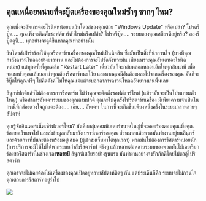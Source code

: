 

<div id="corps">

<h2>คุณเหนื่อยหน่ายที่จะบู๊ตเครื่องของคุณใหม่ซ้ำๆ ซากๆ ไหม?</h2>

คุณเพิ่งจะอัพเกรดอะไรนิดหน่อยบนวินโดวส์ของคุณด้วย "Windows Update" หรือเปล่า? โปรดรีบู๊ต.... คุณเพิ่งจะติดตั้งซอฟต์แวร์ตัวใหม่หรือเปล่า? โปรดรีบู๊ต.... ระบบของคุณเสถียรดีอยู่หรือ? ลองรีบู๊ตดูซิ.... ทุกอย่างจะดูดีขึ้นหากคุณทำอย่างนั้น

วินโดวส์เฝ้าร่ำร้องให้คุณรีสตาร์ทเครื่องของคุณใหม่เป็นนิจสิน ซึ่งมันเป็นสิ่งที่น่ากวนใจ (บางทีคุณกำลังดาวน์โหลดอย่างยาวนาน และไม่ต้องการจะไปขัดจังหวะมัน เพียงเพราะคุณอัพเดทอะไรนิดหน่อย) แต่ทุกครั้งที่คุณคลิก "Restart Later" เดี๋ยวมันก็จะกลับหลอกหลอนอีกในทุกสิบนาที เพื่อจะเขกหัวคุณแล้วบอกว่าคุณต้องรีสตาร์ทนะโว้ย และหากคุณมีอันต้องผละไปจากเครื่องของคุณ มันก็จะรีบู๊ตให้คุณฟรีๆ ไม่คิดตังค์ ไม่ให้คุณแม้แต่จะบอกลาการดาวน์โหลดอันยาวนานนั้นเลย

ลินุกซ์ปกติแล้วไม่ต้องการการรีสตาร์ท ไม่ว่าคุณจะติดตั้งซอฟต์แวร์ใหม่ (แม้ว่ามันจะเป็นโปรแกรมตัวใหญ่) หรือทำการอัพเดทระบบของคุณตามปกติ คุณจะไม่ฉุดรั้งให้รีสตาร์ทเครื่อง มีเพียงความจำเป็นในกรณีที่กล่องดวงใจถูกแตะต้อง.... เอ๊ย.... อัพเดท ในการนี้จะเกิดขึ้นเพียงหนึ่งครั้งในระยะเวลาหลายๆ สัปดาห์

คุณรู้จักอินเตอร์เน็ตเซิร์ฟเวอร์ไหม? มันคือกลุ่มคอมพิวเตอร์ขนาดใหญ่ที่จะคอยร้องตอบคุณเมื่อคุณร้องขอเว็บเพจไป และส่งข้อมูลกลับมายังเบราว์เซอร์ของคุณ ส่วนมากแล้วพวกมันทำงานอยู่บนลินุกซ์ และด้วยการที่มันจะต้องพร้อมอยู่เสมอ (ผู้เข้าชมเว็บมาได้ทุกเวลา) พวกมันไม่ต้องการรีสตาร์ทบ่อยนัก (การบริการจะมีให้ไม่ได้หากระบบกำลังรีสตาร์ท) จริงๆ แล้วหลายต่อหลายระบบของพวกมันไม่เคยเรียกร้องขอรีสตาร์ทในช่วงเวลา<b>หลายปี</b> ลินุกซ์เสถียรอย่างรุนแรง มันทำงานอย่างจงรักภักดีโดยไม่ขออู้ไปรีสตาร์ท

คุณอาจจะไม่เคยต้องให้เครื่องของคุณเปิดอยู่หลายสัปดาห์ติดๆ กัน แต่ประเด็นก็คือ ระบบจะไม่กวนใจคุณด้วยการรีสตาร์ทอยู่ร่ำไป

<img src="Images/reboot_all_the_time_thumb.png" />

</div>


